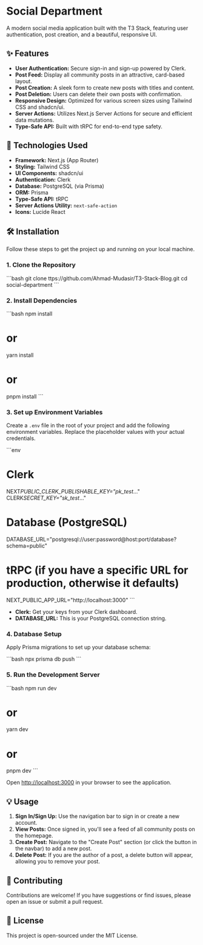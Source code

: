# Social Department

A modern social media application built with the T3 Stack, featuring user authentication, post creation, and a beautiful, responsive UI.

## ✨ Features

- **User Authentication:** Secure sign-in and sign-up powered by Clerk.
- **Post Feed:** Display all community posts in an attractive, card-based layout.
- **Post Creation:** A sleek form to create new posts with titles and content.
- **Post Deletion:** Users can delete their own posts with confirmation.
- **Responsive Design:** Optimized for various screen sizes using Tailwind CSS and shadcn/ui.
- **Server Actions:** Utilizes Next.js Server Actions for secure and efficient data mutations.
- **Type-Safe API:** Built with tRPC for end-to-end type safety.

## 🚀 Technologies Used

- **Framework:** Next.js (App Router)
- **Styling:** Tailwind CSS
- **UI Components:** shadcn/ui
- **Authentication:** Clerk
- **Database:** PostgreSQL (via Prisma)
- **ORM:** Prisma
- **Type-Safe API:** tRPC
- **Server Actions Utility:** `next-safe-action`
- **Icons:** Lucide React

## 🛠️ Installation

Follow these steps to get the project up and running on your local machine.

### 1. Clone the Repository

\`\`\`bash
git clone ttps://github.com/Ahmad-Mudasir/T3-Stack-Blog.git
cd social-department
\`\`\`

### 2. Install Dependencies

\`\`\`bash
npm install

# or

yarn install

# or

pnpm install
\`\`\`

### 3. Set up Environment Variables

Create a `.env` file in the root of your project and add the following environment variables. Replace the placeholder values with your actual credentials.

\`\`\`env

# Clerk

NEXT*PUBLIC_CLERK_PUBLISHABLE_KEY="pk_test*..."
CLERK*SECRET_KEY="sk_test*..."

# Database (PostgreSQL)

DATABASE_URL="postgresql://user:password@host:port/database?schema=public"

# tRPC (if you have a specific URL for production, otherwise it defaults)

NEXT_PUBLIC_APP_URL="http://localhost:3000"
\`\`\`

- **Clerk:** Get your keys from your Clerk dashboard.
- **DATABASE_URL:** This is your PostgreSQL connection string.

### 4. Database Setup

Apply Prisma migrations to set up your database schema:

\`\`\`bash
npx prisma db push
\`\`\`

### 5. Run the Development Server

\`\`\`bash
npm run dev

# or

yarn dev

# or

pnpm dev
\`\`\`

Open [http://localhost:3000](http://localhost:3000) in your browser to see the application.

## 💡 Usage

1.  **Sign In/Sign Up:** Use the navigation bar to sign in or create a new account.
2.  **View Posts:** Once signed in, you'll see a feed of all community posts on the homepage.
3.  **Create Post:** Navigate to the "Create Post" section (or click the button in the navbar) to add a new post.
4.  **Delete Post:** If you are the author of a post, a delete button will appear, allowing you to remove your post.

## 🤝 Contributing

Contributions are welcome! If you have suggestions or find issues, please open an issue or submit a pull request.

## 📄 License

This project is open-sourced under the MIT License.
